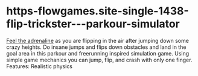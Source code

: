 # https-flowgames.site-single-1438-flip-trickster---parkour-simulator
[Feel the adrenaline](https://flowgames.site/single/1438/flip-trickster---parkour-simulator) as you are flipping in the air after jumping down some crazy heights. Do insane jumps and flips down obstacles and land in the goal area in this parkour and freerunning inspired simulation game. Using simple game mechanics you can jump, flip, and crash with only one finger. Features: Realistic physics
